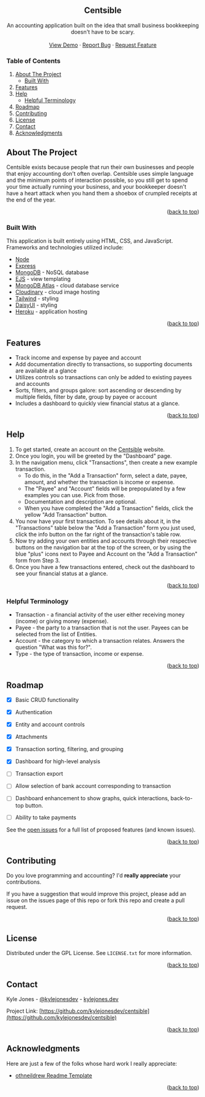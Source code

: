 <div id="top"></div>

<!-- PROJECT HERO -->

<br />
<div align="center">
<!-- TODO: Find Logo
  <a href="">
    <img src="">
  </a>
 -->
  <h2 align="center">Centsible</h2>

  <p align="center">
    An accounting application built on the idea that small business bookkeeping doesn't have to be scary.
    <br />
    <br />
    <a href="https://centsible.herokuapp.com">View Demo</a>
    ·
    <a href="https://github.com/kylejonesdev/centsible/issues">Report Bug</a>
    ·
    <a href="https://github.com/kylejonesdev/centsible/issues">Request Feature</a>
  </p>
</div>

<!-- TABLE OF CONTENTS -->
  <h3>Table of Contents</h3>
  <ol>
    <li>
      <a href="#about-the-project">About The Project</a>
      <ul>
        <li><a href="#built-with">Built With</a></li>
      </ul>
    </li>
    <li><a href="#features">Features</a></li>
    <li>
      <a href="#help">Help</a>
      <ul>
        <li><a href="#helpful-terminology">Helpful Terminology</a></li>
      </ul>
    </li>
    <li><a href="#roadmap">Roadmap</a></li>
    <li><a href="#contributing">Contributing</a></li>
    <li><a href="#license">License</a></li>
    <li><a href="#contact">Contact</a></li>
    <li><a href="#acknowledgments">Acknowledgments</a></li>
  </ol>


<!-- ABOUT THE PROJECT -->
## About The Project

<!-- TODO: Screenshot -->

Centsible exists because people that run their own businesses and people that enjoy accounting don't often overlap. Centsible uses simple language and the minimum points of interaction possible, so you still get to spend your time actually running your business, and your bookkeeper doesn't have a heart attack when you hand them a shoebox of crumpled receipts at the end of the year.

<p align="right">(<a href="#top">back to top</a>)</p>


<!-- BUILT WITH -->
### Built With

This application is built entirely using HTML, CSS, and JavaScript. Frameworks and technologies utilized include:

* [Node](https://www.nodejs.org)
* [Express](https://www.expressjs.com)
* [MongoDB](https://www.mongodb.com) - NoSQL database
* [EJS](https://ejs.co) - view templating
* [MongoDB Atlas](https://ejs.co) - cloud database service
* [Cloudinary](https://cloudinary.com) - cloud image hosting
* [Tailwind](https://www.tailwindcss.com) - styling
* [DaisyUI](https://www.daisyui.com) - styling
* [Heroku](https://www.heroku.com) - application hosting


<p align="right">(<a href="#top">back to top</a>)</p>


<!-- FEATURES -->
## Features

- Track income and expense by payee and account
- Add documentation directly to transactions, so supporting documents are available at a glance
- Utilizes controls so transactions can only be added to existing payees and accounts
- Sorts, filters, and groups galore: sort ascending or descending by multiple fields, filter by date, group by payee or account
- Includes a dashboard to quickly view financial status at a glance.


<p align="right">(<a href="#top">back to top</a>)</p>



<!-- HELP -->
## Help

1. To get started, create an account on the [Centsible](https://centsible.herokuapp.com) website.
2. Once you login, you will be greeted by the "Dashboard" page.
3. In the navigation menu, click "Transactions", then create a new example transaction.
    - To do this, in the "Add a Transaction" form, select a date, payee, amount, and whether the transaction is income or expense.
    - The "Payee" and "Account" fields will be prepopulated by a few examples you can use. Pick from those.
    - Documentation and description are optional.
    - When you have completed the "Add a Transaction" fields, click the yellow "Add Transaction" button.
4. You now have your first transaction. To see details about it, in the "Transactions" table below the "Add a Transaction" form you just used, click the info button on the far right of the transaction's table row.
5. Now try adding your own entities and accounts through their respective buttons on the navigation bar at the top of the screen, or by using the blue "plus" icons next to Payee and Account on the "Add a Transaction" form from Step 3.
6. Once you have a few transactions entered, check out the dashboard to see your financial status at a glance.


<p align="right">(<a href="#top">back to top</a>)</p>


<!-- HELPFUL TERMINOLOGY -->
### Helpful Terminology

- Transaction - a financial activity of the user either receiving money (income) or giving money (expense).
- Payee - the party to a transaction that is not the user. Payees can be selected from the list of Entities.
- Account - the category to which a transaction relates. Answers the question "What was this for?".
- Type - the type of transaction, income or expense.


<p align="right">(<a href="#top">back to top</a>)</p>



<!-- ROADMAP -->
## Roadmap

- [x] Basic CRUD functionality
- [x] Authentication
- [x] Entity and account controls
- [x] Attachments
- [x] Transaction sorting, filtering, and grouping
- [x] Dashboard for high-level analysis
- [ ] Transaction export
- [ ] Allow selection of bank account corresponding to transaction
- [ ] Dashboard enhancement to show graphs, quick interactions, back-to-top button.
- [ ] Ability to take payments


See the [open issues](https://github.com/kylejonesdev/centsible/issues) for a full list of proposed features (and known issues).


<p align="right">(<a href="#top">back to top</a>)</p>



<!-- CONTRIBUTING -->
## Contributing

Do you love programming and accounting? I'd **really appreciate** your contributions.

If you have a suggestion that would improve this project, please add an issue on the issues page of this repo or fork this repo and create a pull request.

<p align="right">(<a href="#top">back to top</a>)</p>



<!-- LICENSE -->
## License

Distributed under the GPL License. See `LICENSE.txt` for more information.

<p align="right">(<a href="#top">back to top</a>)</p>



<!-- CONTACT -->
## Contact

Kyle Jones - [@kylejonesdev](https://twitter.com/kylejonesdev) - [kylejones.dev](https://www.kylejones.dev/contact)

Project Link: [https://github.com/kylejonesdev/centsible](https://github.com/kylejonesdev/centsible)

<p align="right">(<a href="#top">back to top</a>)</p>



<!-- ACKNOWLEDGMENTS -->
## Acknowledgments

Here are just a few of the folks whose hard work I really appreciate:

* [othneildrew Readme Template](https://github.com/othneildrew/Best-README-Template)


<p align="right">(<a href="#top">back to top</a>)</p>



<!-- MARKDOWN LINKS & IMAGES -->
<!-- https://www.markdownguide.org/basic-syntax/#reference-style-links -->
[React.js]: https://img.shields.io/badge/React-20232A?style=for-the-badge&logo=react&logoColor=61DAFB
[React-url]: https://reactjs.org/